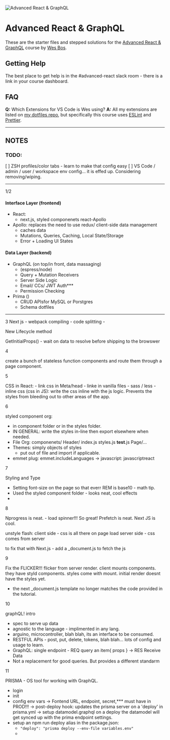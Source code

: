 ![Advanced React & GraphQL](https://advancedreact.com/images/ARG/arg-facebook-share.png)

# Advanced React & GraphQL

These are the starter files and stepped solutions for the [Advanced React & GraphQL](https://AdvancedReact.com) course by [Wes Bos](https://WesBos.com/).

## Getting Help

The best place to get help is in the #advanced-react slack room - there is a link in your course dashboard.

## FAQ

**Q:** Which Extensions for VS Code is Wes using?
**A:** All my extensions are listed on [my dotfiles repo](https://github.com/wesbos/dotfiles), but specifically this course uses [ESLint](https://github.com/Microsoft/vscode-eslint) and [Prettier](https://github.com/prettier/prettier-vscode).

---------

## NOTES

### TODO:

[ ] ZSH profiles/color tabs - learn to make that config easy
[ ] VS Code / admin / user / workspace env config... it is effed up. Considering removing/wiping.

---------

1/2

#### Interface Layer (frontend)

- React:
  - next.js, styled componenets react-Apollo
- Apollo: replaces the need to use redux/ client-side data management
  - caches data
  - Mutations, Queries, Caching, Local State/Storage
  - Error + Loading UI States

#### Data Layer (backend)

- GraphQL (on top/in front, data massaging)
  - (espress/node)
  - Query + Mutation Receivers
  - Server Side Logic
  - Email/ CCs/ JWT Auth***
  - Permission Checking
- Prima ()
  - CRUD APIsfor MySQL or Porstgres
  - Schema dotfiles

---------

3
Next js
  *-* webpack compiling
  *-* code splitting
  *-*

New Lifecycle method

GetInitialProps() - wait on data to resolve before shipping to the browswer


4

create a bunch of stateless function components and route them through a page component.

5

CSS in React:
 *-* link css in Meta/head - linke in vanilla files
 *-* sass / less
 *-* inline css (css in JS): write the css inline with the js logic. Prevents the styles from bleeding out to other areas of the app.

 6

 styled component org:

- in component folder or in the styles folder.
- IN GENERAL: write the styles in-line then export elsewhere when needed.
- File Org:
  componenets/
    Header/
      index.js
      styles.js
      __test__.js
    Page/...
- Themes: simply objects of styles
  - put out of file and import if applicable.
- emmet plug: emmet.includeLanguages -> javascript: javascriptreact

7

Styling and Type

- Setting font-size on the page so that everr REM is base10 - math tip.
- Used the styled component folder - looks neat, cool effects
-

8

Nprogress is neat. - load spinner!!! So great!
Prefetch is neat.
Next JS is cool.

unstyle flash:
client side - css is all there on page load
server side - css comes from server

to fix that with Next.js - add a _document.js to fetch the js

9

Fix the FLICKER!!!
flicker from server render.
client mounts components. they have styld components. styles come with mount. initial render doesnt have the styles yet.
* the next _document.js template no longer matches the code provided in the tutorial.

10

graphQL! intro

- spec to serve up data
- agnostic to the language - implimented in any lang.
- arguino, microcontroller, blah blah, its an interface to be consumed.
- RESTFUL APIs - post, put, delete, tokens, blah blah... lots of config and usage to learn.
- GraphQL: single endpoint - REQ query an item{ props } -> RES Receive Data
- Not a replacement for good queries. But provides a different standarm

11

PRISMA - OS tool for working with GraphQL.
- login
- init
- config env vars
  -> Fontend URL, endpoint, secret,*** must have in PROD!!!
  -> post-deploy hook: updates the prisma server on a 'deploy' in prisma.yml
  -> setup datamodel.graphql
  on a deploy the datamodel will get synced up with the prima endpoint settings.
- setup an npm run deploy alias in the package.json:
  -    `"deploy": "prisma deploy --env-file variables.env"`
  -
